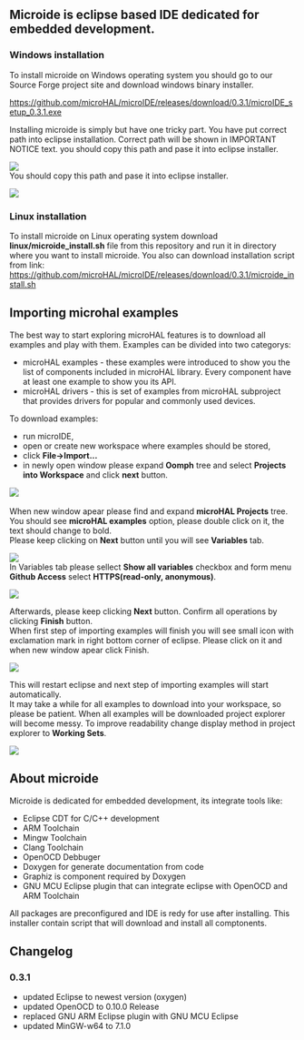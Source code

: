 ## Microide is eclipse based IDE dedicated for embedded development. 

### Windows installation
To install microide on Windows operating system you should go to our Source Forge project site and download windows binary installer.

https://github.com/microHAL/microIDE/releases/download/0.3.1/microIDE_setup_0.3.1.exe

Installing microide is simply but have one tricky part. You have put correct path into eclipse installation. Correct path will be shown in IMPORTANT NOTICE text. you should copy this path and pase it into eclipse installer.

![](images/microide_installer_important_notice.png)
</br>
You should copy this path and pase it into eclipse installer.

![](images/microide_installer_set_eclipse_installation_directory.png)

### Linux installation
To install microide on Linux operating system download <b>linux/microide_install.sh</b> file from this repository and run it in directory where you want to install microide. 
You also can download installation script from link: https://github.com/microHAL/microIDE/releases/download/0.3.1/microide_install.sh

## Importing microhal examples
The best way to start exploring microHAL features is to download all examples and play with them. Examples can be divided into two categorys:
- microHAL examples - these examples were introduced to show you the list of components included in microHAL library. Every component have at least one example to show you its API.
- microHAL drivers - this is set of examples from microHAL subproject that provides drivers for popular and commonly used devices.

To download examples:
- run microIDE,
- open or create new workspace where examples should be stored,
- click <b>File->Import...</b>
- in newly open window please expand <b>Oomph</b> tree and select <b>Projects into Workspace</b> and click <b>next</b> button.

![](images/eclipse_file_import_wizard_oomph.png)
</br>
</br>
When new window apear please find and expand <b>microHAL Projects</b> tree. You should see <b>microHAL examples</b> option, please double click on it, the text should change to bold.</br>
Please keep clicking on <b>Next</b> button until you will see <b>Variables</b> tab. 

![](images/eclipse_file_import_oomph_microHALProjects_examples.png)
</br>
In Variables tab please sellect <b>Show all variables</b> checkbox and form menu <b>Github Access</b> select <b>HTTPS(read-only, anonymous)</b>.

![](images/eclipse_file_import_github_settings_show_options.png)

Afterwards, please keep clicking <b>Next</b> button. Confirm all operations by clicking <b>Finish</b> button.</br>
When first step of importing examples will finish you will see small icon with exclamation mark in right bottom corner of eclipse. Please click on it and when new window apear click Finish.

![](images/eclipse_file_import_restart_required.png)</br>

This will restart eclipse and next step of importing examples will start automatically.
</br>
It may take a while for all examples to download into your workspace, so please be patient. When all examples will be downloaded project explorer will become messy. To improve readability change display method in project explorer to <b>Working Sets</b>.

![](images/eclipse_projectExplorer_topLevelElements_workingSets.png)</br>

## About microide
Microide is dedicated for embedded development, its integrate tools like:
 - Eclipse CDT for C/C++ development
 - ARM Toolchain
 - Mingw Toolchain
 - Clang Toolchain
 - OpenOCD Debbuger
 - Doxygen for generate documentation from code
 - Graphiz is component required by Doxygen
 - GNU MCU Eclipse plugin that can integrate eclipse with OpenOCD and ARM Toolchain
 
All packages are preconfigured and IDE is redy for use after installing. This installer contain script that will download and install all comptonents.

## Changelog

### 0.3.1
- updated Eclipse to newest version (oxygen)
- updated OpenOCD to 0.10.0 Release 
- replaced GNU ARM Eclipse plugin with GNU MCU Eclipse
- updated MinGW-w64 to 7.1.0
